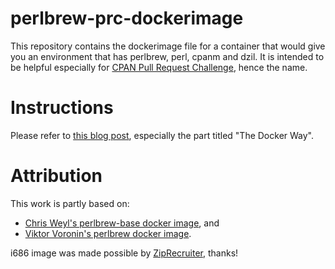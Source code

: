 # perlbrew-prc-dockerimage
This repository contains the dockerimage file for a container that would give you an environment that has perlbrew, perl, cpanm and dzil. It is intended to be helpful especially for [CPAN Pull Request Challenge](http://cpan-prc.org), hence the name.

# Instructions
Please refer to [this blog post](https://kyzn.org/2018-02-21-setup-your-computer-for-cpan-prc.html), especially the part titled "The Docker Way".

# Attribution

This work is partly based on:
- [Chris Weyl's perlbrew-base docker image](https://github.com/rsrchboy/perlbrew-base-dock/blob/master/Dockerfile), and
- [Viktor Voronin's perlbrew docker image](https://github.com/vvoronin/docker-images/blob/master/perlbrew/Dockerfile).

i686 image was made possible by [ZipRecruiter](https://www.ziprecruiter.com), thanks!
